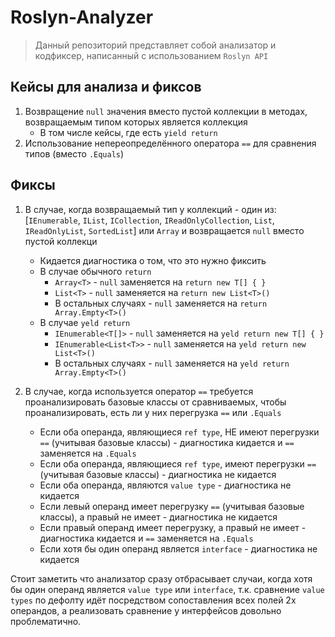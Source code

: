 # Roslyn-Analyzer

> Данный репозиторий представляет собой анализатор и кодфиксер, написанный с использованием `Roslyn API`

## Кейсы для анализа и фиксов

1. Возвращение `null` значения вместо пустой коллекции в методах, возвращаемым типом которых является коллекция
    - В том числе кейсы, где есть `yield return`
2. Использование непереопределённого оператора `==` для сравнения типов (вместо `.Equals`)

## Фиксы

1. В случае, когда возвращаемый тип у коллекций - один из: [`IEnumerable`, `IList`, `ICollection`, `IReadOnlyCollection`, `List`, `IReadOnlyList`, `SortedList`] или `Array` и возвращается `null` вместо пустой коллекци
    - Кидается диагностика о том, что это нужно фиксить
    - В случае обычного `return`
        - `Array<T>` - `null` заменяется на `return new T[] { }`
        - `List<T>` - `null` заменяется на `return new List<T>()`
        - В остальных случаях - `null` заменяется на `return Array.Empty<T>()`
    - В случае `yeld return`
        - `IEnumerable<T[]>` - `null` заменяется на `yeld return new T[] { }`
        - `IEnumerable<List<T>>` - `null` заменяется на `yeld return new List<T>()`
        - В остальных случаях - `null` заменяется на `yeld return Array.Empty<T>()`

2. В случае, когда используется оператор `==` требуется проанализировать базовые классы от сравниваемых, чтобы проанализировать, есть ли у них перегрузка `==` или `.Equals`
    - Если оба операнда, являющиеся `ref type`, НЕ имеют перегрузки `==` (учитывая базовые классы) - диагностика кидается и `==` заменяется на `.Equals`
    - Если оба операнда, являющиеся `ref type`, имеют перегрузки `==` (учитывая базовые классы) - диагностика не кидается
    - Если оба операнда, являются `value type` - диагностика не кидается
    - Если левый операнд имеет перегрузку `==` (учитывая базовые классы), а правый не имеет - диагностика не кидается
    - Если правый операнд имеет перегрузку, а правый не имеет - диагностика кидается и `==` заменяется на `.Equals`
    - Если хотя бы один операнд является `interface` - диагностика не кидается

Стоит заметить что анализатор сразу отбрасывает случаи, когда хотя бы один операнд является `value type` или `interface`, т.к. сравнение `value types` по дефолту идёт посредством сопоставления всех полей 2х операндов, а реализовать сравнение у интерфейсов довольно проблематично.